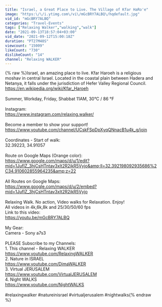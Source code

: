 ```yaml
---
title: "Israel, a Great Place to Live. The Village of Kfar HaRo'e"
image: "https:\/\/i.ytimg.com\/vi\/mGcBRY7ALBQ\/hqdefault.jpg"
vid_id: "mGcBRY7ALBQ"
categories: "Travel-Events"
tags: ["Relaxing Walker","walking","walk"]
date: "2021-09-13T18:57:04+03:00"
vid_date: "2021-09-12T15:00:18Z"
duration: "PT27M40S"
viewcount: "15009"
likeCount: "730"
dislikeCount: "14"
channel: "Relaxing WALKER"
---
```

{% raw %}Israel, an amazing place to live. Kfar Haroeh is a religious moshav in central Israel. Located in the coastal plain between Hadera and Netanya, it falls under the jurisdiction of Hefer Valley Regional Council. <a rel="nofollow" target="blank" href="https://en.wikipedia.org/wiki/Kfar_Haroeh">https://en.wikipedia.org/wiki/Kfar_Haroeh</a><br /><br />Summer, Workday, Friday, Shabbat 11AM, 30°C / 86 °F<br /><br />Instagram:<br /><a rel="nofollow" target="blank" href="https://www.instagram.com/relaxing.walker/">https://www.instagram.com/relaxing.walker/</a><br /><br />Become a member to show your support!<br /><a rel="nofollow" target="blank" href="https://www.youtube.com/channel/UCskFSpDpXyqQNnacB1u4k_g/join">https://www.youtube.com/channel/UCskFSpDpXyqQNnacB1u4k_g/join</a><br /><br />Coordinates - Start of walk:<br />32.39223, 34.91057<br /><br />Route on Google Maps (Orange color):<br /><a rel="nofollow" target="blank" href="https://www.google.com/maps/d/u/1/edit?mid=1JufIZ_3hjCsHTntav3xlt2R2ikR5Vyjo&amp;ll=32.392198092935686%2C34.910602855964235&amp;z=22">https://www.google.com/maps/d/u/1/edit?mid=1JufIZ_3hjCsHTntav3xlt2R2ikR5Vyjo&amp;ll=32.392198092935686%2C34.910602855964235&amp;z=22</a><br /><br />All Routes on Google Maps:<br /><a rel="nofollow" target="blank" href="https://www.google.com/maps/d/u/2/embed?mid=1JufIZ_3hjCsHTntav3xlt2R2ikR5Vyjo">https://www.google.com/maps/d/u/2/embed?mid=1JufIZ_3hjCsHTntav3xlt2R2ikR5Vyjo</a><br /><br />Relaxing Walk. No action, Video walks for Relaxation. Enjoy!<br />All videos in 4k,6k,8k and 25/30/50/60 fps<br />Link to this video:<br /><a rel="nofollow" target="blank" href="https://youtu.be/mGcBRY7ALBQ">https://youtu.be/mGcBRY7ALBQ</a><br /><br />My Gear:<br />Camera - Sony a7s3<br /><br />PLEASE Subscribe to my Channels:<br />1. This channel - Relaxing WALKER<br /><a rel="nofollow" target="blank" href="https://www.youtube.com/RelaxingWALKER">https://www.youtube.com/RelaxingWALKER</a><br />2. Nature in ISRAEL<br /><a rel="nofollow" target="blank" href="https://www.youtube.com/DimaWALKER">https://www.youtube.com/DimaWALKER</a><br />3. Virtual JERUSALEM<br /><a rel="nofollow" target="blank" href="https://www.youtube.com/VirtualJERUSALEM">https://www.youtube.com/VirtualJERUSALEM</a><br />4. Night WALKS<br /><a rel="nofollow" target="blank" href="https://www.youtube.com/NightWALKS">https://www.youtube.com/NightWALKS</a><br /><br />#relaxingwalker #natureinisrael #virtualjerusalem #nightwalks{% endraw %}
